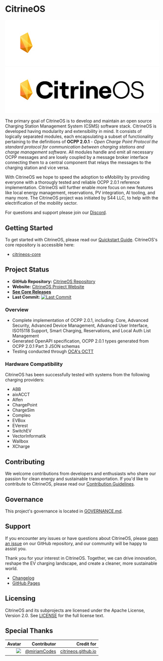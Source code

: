 # CitrineOS

![CitrineOS Logo](assets/logo_white.png#gh-dark-mode-only)
![CitrineOS Logo](assets/logo_black.png#gh-light-mode-only)

The primary goal of CitrineOS is to develop and maintain an open source Charging Station Management System (CSMS) software stack. CitrineOS is developed having modularity and extensibility in mind. It consists of logically separated modules, each encapsulating a subset of functionality pertaining to the definitions of **OCPP 2.0.1** - *Open Charge Point Protocol the standard protocol for communication between charging stations and charge management software*. All modules handle and emit all necessary OCPP messages and are losely coupled by a message broker interface connecting them to a central component that relays the messages to the charging station and vice versa.

With CitrineOS we hope to speed the adoption to eMobility by providing everyone with a thorougly tested and reliable OCPP 2.0.1 reference implementation. CitrineOS will further enable more focus on new features like local energy management, reservations, PV integration, AI tooling, and many more. The CitrineOS project was initiated by S44 LLC, to help with the electrification of the mobility sector.

For questions and support please join our [Discord](https://discord.gg/FhkRJknV3N).

## Getting Started

To get started with CitrineOS, please read our [Quickstart Guide](https://citrineos.github.io/quickstart.html). CitrineOS's core repository is accessible here:

- [citrineos-core](https://github.com/citrineos/citrineos-core)

## Project Status

- **GitHub Repository:** [CitrineOS Repository](https://github.com/citrineos/citrineos)
- **Website:** [CitrineOS Project Website](https://citrineos.github.io)
- [**See Core Releases**](https://github.com/citrineos/citrineos-core/releases)
- **Last Commit:** [![Last Commit](https://img.shields.io/github/last-commit/citrineos/citrineos-core)](https://github.com/citrineos/citrineos-core/commits/main)

### Overview

- Complete implementation of OCPP 2.0.1, including: Core, Advanced Security, Advanced Device Management, Advanced User Interface, ISO15118 Support, Smart Charging, Reservations, and Local Auth List Management 
- Generated OpenAPI specification, OCPP 2.0.1 types generated from OCPP 2.0.1 Part 3 JSON schemas
- Testing conducted through [OCA's OCTT](https://www.openchargealliance.org/protocols/test-tool-ocpp-201/)



### Hardware Compatibility
CitrineOS has been successfully tested with systems from the following charging providers:

- ABB
- aixACCT
- Alfen
- ChargePoint
- ChargeSim
- Compleo
- EVBox
- EVerest
- SwitchEV
- VectorInformatik
- Wallbox
- XCharge


## Contributing

We welcome contributions from developers and enthusiasts who share our passion for clean energy and sustainable transportation. If you'd like to contribute to CitrineOS, please read our [Contribution Guidelines].

## Governance

This project's governance is located in [GOVERNANCE.md](GOVERNANCE.md).

## Support

If you encounter any issues or have questions about CitrineOS, please [open an issue](https://github.com/citrineos/citrineos/issues) on our GitHub repository, and our community will be happy to assist you.

Thank you for your interest in CitrineOS. Together, we can drive innovation, reshape the EV charging landscape, and create a cleaner, more sustainable world.

- [Changelog]
- [GitHub Pages](https://citrineos.github.io/)

## Licensing

CitrineOS and its subprojects are licensed under the Apache License, Version 2.0. See [LICENSE](LICENSE) for the full license text.

## Special Thanks

| Avatar    | Contributor | Credit for |
|----------:|------------:|------------:|
| ![](https://avatars.githubusercontent.com/u/118277948?s=64&v=4) | [@miriamCodes](https://github.com/miriamCodes) | [citrineos.github.io](citrineos.github.io) |

[Changelog]: CHANGELOG.md
[Contribution Guidelines]: CONTRIBUTING.md
